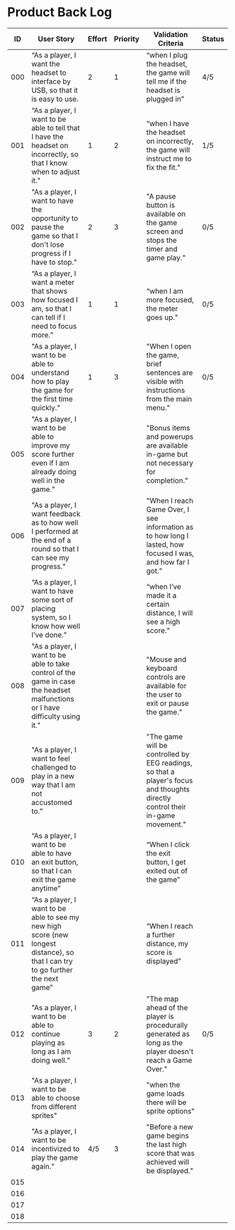 # Product Back Log 

|ID  | User Story | Effort | Priority | Validation Criteria | Status |
|----|------------|--------|----------|---------------------|--------|
|000 |  “As a player, I want the headset to interface by USB, so that it is easy to use. |2|1|“when I plug the headset, the game will tell me if the headset is plugged in”|4/5|
|001 | “As a player, I want to be able to tell that I have the headset on incorrectly, so that I know when to adjust it."|1|2| “when I have the headset on incorrectly, the game will instruct me to fix the fit." |1/5|
|002 | "As a player, I want to have the opportunity to pause the game so that I don't lose progress if I have to stop." |2|3| "A pause button is available on the game screen and stops the timer and game play." |0/5|
|003 | “As a player, I want a meter that shows how focused I am, so that I can tell if I need to focus more.” |1|1| “when I am more focused, the meter goes up." |0/5|
|004 | "As a player, I want to be able to understand how to play the game for the first time quickly."  |1|3| "When I open the game, brief sentences are visible with instructions from the main menu." |0/5|
|005 | "As a player, I want to be able to improve my score further even if I am already doing well in the game." |        |          |"Bonus items and powerups are available in-game but not necessary for completion."|        |
|006 |"As a player, I want feedback as to how well I performed at the end of a round so that I can see my progress."|        |          |"When I reach Game Over, I see information as to how long I lasted, how focused I was, and how far I got."|        |
|007 |“As a player, I want to have some sort of placing system, so I know how well I’ve done."|        |          | “when I’ve made it a certain distance, I will see a high score." |        |
|008 |"As a player, I want to be able to take control of the game in case the headset malfunctions or I have difficulty using it." |        |          |"Mouse and keyboard controls are available for the user to exit or pause the game."|        |
|009 |"As a player, I want to feel challenged to play in a new way that I am not accustomed to." |        |          | "The game will be controlled by EEG readings, so that a player's focus and thoughts directly control their in-game movement."    |        |
|010 | “As a player, I want to be able to have an exit button, so that I can exit the game anytime”|        |          |“When I click the exit button, I get exited out of the game”|        |
|011 |“As a player, I want to be able to see my new high score (new longest distance), so that I can try to go further the next game” |        |          |“When I reach a further distance, my score is displayed” |  
|012 |"As a player, I want to be able to continue playing as long as I am doing well."|3|2|"The map ahead of the player is procedurally generated as long as the player doesn't reach a Game Over."|0/5|
|013 |"As a player, I want to be able to choose from different sprites" |    |          |"when the game loads there will be sprite options"           |        |
|014 |"As a player, I want to be incentivized to play the game again."|4/5|3|"Before a new game begins the last high score that was achieved will be displayed."| |
|015 |            |        |          |                     |        |
|016 |            |        |          |                     |        |
|017 |            |        |          |                     |        |
|018 |            |        |          |                     |        |



